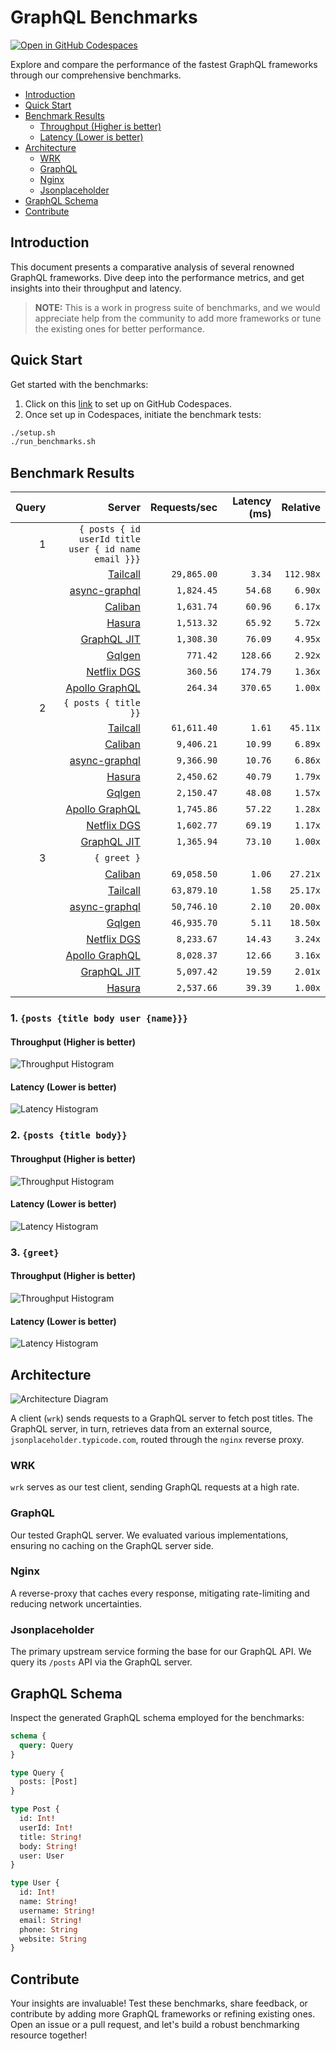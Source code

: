 # GraphQL Benchmarks <!-- omit from toc -->

[![Open in GitHub Codespaces](https://github.com/codespaces/badge.svg)](https://codespaces.new/tailcallhq/graphql-benchmarks)

Explore and compare the performance of the fastest GraphQL frameworks through our comprehensive benchmarks.

- [Introduction](#introduction)
- [Quick Start](#quick-start)
- [Benchmark Results](#benchmark-results)
  - [Throughput (Higher is better)](#throughput-higher-is-better)
  - [Latency (Lower is better)](#latency-lower-is-better)
- [Architecture](#architecture)
  - [WRK](#wrk)
  - [GraphQL](#graphql)
  - [Nginx](#nginx)
  - [Jsonplaceholder](#jsonplaceholder)
- [GraphQL Schema](#graphql-schema)
- [Contribute](#contribute)

[Tailcall]: https://github.com/tailcallhq/tailcall
[Gqlgen]: https://github.com/99designs/gqlgen
[Apollo GraphQL]: https://github.com/apollographql/apollo-server
[Netflix DGS]: https://github.com/netflix/dgs-framework
[Caliban]: https://github.com/ghostdogpr/caliban
[async-graphql]: https://github.com/async-graphql/async-graphql
[Hasura]: https://github.com/hasura/graphql-engine
[GraphQL JIT]: https://github.com/zalando-incubator/graphql-jit

## Introduction

This document presents a comparative analysis of several renowned GraphQL frameworks. Dive deep into the performance metrics, and get insights into their throughput and latency.

> **NOTE:** This is a work in progress suite of benchmarks, and we would appreciate help from the community to add more frameworks or tune the existing ones for better performance.

## Quick Start

Get started with the benchmarks:

1. Click on this [link](https://codespaces.new/tailcallhq/graphql-benchmarks) to set up on GitHub Codespaces.
2. Once set up in Codespaces, initiate the benchmark tests:

```bash
./setup.sh
./run_benchmarks.sh
```

## Benchmark Results

<!-- PERFORMANCE_RESULTS_START -->

| Query | Server | Requests/sec | Latency (ms) | Relative |
|-------:|--------:|--------------:|--------------:|---------:|
| 1 | `{ posts { id userId title user { id name email }}}` |
|| [Tailcall] | `29,865.00` | `3.34` | `112.98x` |
|| [async-graphql] | `1,824.45` | `54.68` | `6.90x` |
|| [Caliban] | `1,631.74` | `60.96` | `6.17x` |
|| [Hasura] | `1,513.32` | `65.92` | `5.72x` |
|| [GraphQL JIT] | `1,308.30` | `76.09` | `4.95x` |
|| [Gqlgen] | `771.42` | `128.66` | `2.92x` |
|| [Netflix DGS] | `360.56` | `174.79` | `1.36x` |
|| [Apollo GraphQL] | `264.34` | `370.65` | `1.00x` |
| 2 | `{ posts { title }}` |
|| [Tailcall] | `61,611.40` | `1.61` | `45.11x` |
|| [Caliban] | `9,406.21` | `10.99` | `6.89x` |
|| [async-graphql] | `9,366.90` | `10.76` | `6.86x` |
|| [Hasura] | `2,450.62` | `40.79` | `1.79x` |
|| [Gqlgen] | `2,150.47` | `48.08` | `1.57x` |
|| [Apollo GraphQL] | `1,745.86` | `57.22` | `1.28x` |
|| [Netflix DGS] | `1,602.77` | `69.19` | `1.17x` |
|| [GraphQL JIT] | `1,365.94` | `73.10` | `1.00x` |
| 3 | `{ greet }` |
|| [Caliban] | `69,058.50` | `1.06` | `27.21x` |
|| [Tailcall] | `63,879.10` | `1.58` | `25.17x` |
|| [async-graphql] | `50,746.10` | `2.10` | `20.00x` |
|| [Gqlgen] | `46,935.70` | `5.11` | `18.50x` |
|| [Netflix DGS] | `8,233.67` | `14.43` | `3.24x` |
|| [Apollo GraphQL] | `8,028.37` | `12.66` | `3.16x` |
|| [GraphQL JIT] | `5,097.42` | `19.59` | `2.01x` |
|| [Hasura] | `2,537.66` | `39.39` | `1.00x` |

<!-- PERFORMANCE_RESULTS_END -->



### 1. `{posts {title body user {name}}}`
#### Throughput (Higher is better)

![Throughput Histogram](assets/req_sec_histogram1.png)

#### Latency (Lower is better)

![Latency Histogram](assets/latency_histogram1.png)

### 2. `{posts {title body}}`
#### Throughput (Higher is better)

![Throughput Histogram](assets/req_sec_histogram2.png)

#### Latency (Lower is better)

![Latency Histogram](assets/latency_histogram2.png)

### 3. `{greet}`
#### Throughput (Higher is better)

![Throughput Histogram](assets/req_sec_histogram3.png)

#### Latency (Lower is better)

![Latency Histogram](assets/latency_histogram3.png)

## Architecture

![Architecture Diagram](assets/architecture.png)

A client (`wrk`) sends requests to a GraphQL server to fetch post titles. The GraphQL server, in turn, retrieves data from an external source, `jsonplaceholder.typicode.com`, routed through the `nginx` reverse proxy.

### WRK

`wrk` serves as our test client, sending GraphQL requests at a high rate.

### GraphQL

Our tested GraphQL server. We evaluated various implementations, ensuring no caching on the GraphQL server side.

### Nginx

A reverse-proxy that caches every response, mitigating rate-limiting and reducing network uncertainties.

### Jsonplaceholder

The primary upstream service forming the base for our GraphQL API. We query its `/posts` API via the GraphQL server.

## GraphQL Schema

Inspect the generated GraphQL schema employed for the benchmarks:

```graphql
schema {
  query: Query
}

type Query {
  posts: [Post]
}

type Post {
  id: Int!
  userId: Int!
  title: String!
  body: String!
  user: User
}

type User {
  id: Int!
  name: String!
  username: String!
  email: String!
  phone: String
  website: String
}
```

## Contribute

Your insights are invaluable! Test these benchmarks, share feedback, or contribute by adding more GraphQL frameworks or refining existing ones. Open an issue or a pull request, and let's build a robust benchmarking resource together!
